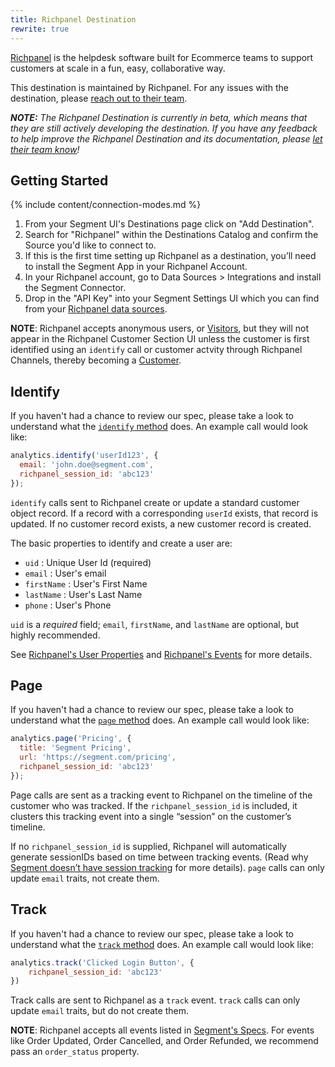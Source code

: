 ```yaml
---
title: Richpanel Destination
rewrite: true
---
```


[Richpanel](https://richpanel.com/?utm_source=segmentio&utm_medium=docs&utm_campaign=partners) is the helpdesk software built for Ecommerce teams to support customers at scale in a fun, easy, collaborative way.

This destination is maintained by Richpanel. For any issues with the destination, please [reach out to their team](mailto:support@richpanel.com).


_**NOTE:** The Richpanel Destination is currently in beta, which means that they are still actively developing the destination. If you have any feedback to help improve the Richpanel Destination and its documentation, please [let  their team know](mailto:support@richpanel.com)!_

## Getting Started

{% include content/connection-modes.md %}

1. From your Segment UI's Destinations page click on "Add Destination".
2. Search for "Richpanel" within the Destinations Catalog and confirm the Source you'd like to connect to.
3. If this is the first time setting up Richpanel as a destination, you’ll need to install the Segment App in your Richpanel Account.
4. In your Richpanel account, go to Data Sources > Integrations and install the Segment Connector.
5. Drop in the "API Key" into your Segment Settings UI which you can find from your [Richpanel data sources](https://app.richpanel.com/connectors/my/list).

**NOTE**: Richpanel accepts anonymous users, or [Visitors](http://event.richpanel.com/#/customers/understanding-customers), but they will not appear in the Richpanel Customer Section UI unless the customer is first identified using an `identify` call or customer actvity through Richpanel Channels, thereby becoming a [Customer](http://event.richpanel.com/#/customers/understanding-customers).

## Identify

If you haven't had a chance to review our spec, please take a look to understand what the [`identify` method](https://segment.com/docs/spec/identify/) does. An example call would look like:

```js
analytics.identify('userId123', {
  email: 'john.doe@segment.com',
  richpanel_session_id: 'abc123'
});
```

`identify` calls sent to Richpanel create or update a standard customer object record. If a record with a corresponding `userId` exists, that record is updated. If no customer record exists, a new customer record is created.

The basic properties to identify and create a user are:

- `uid` : Unique User Id (required)
- `email` : User's email
- `firstName` : User's First Name
- `lastName` : User's Last Name
- `phone` : User's Phone

`uid` is a *required* field; `email`, `firstName`, and `lastName` are optional, but highly recommended.

See [Richpanel's User Properties](http://event.richpanel.com/#/properties) and [Richpanel's Events](http://event.richpanel.com/#/events?id=attribute-glossary) for more details.

## Page

If you haven't had a chance to review our spec, please take a look to understand what the [`page` method](https://segment.com/docs/spec/page/) does. An example call would look like:

```js
analytics.page('Pricing', {
  title: 'Segment Pricing',
  url: 'https://segment.com/pricing',
  richpanel_session_id: 'abc123'
});
```

Page calls are sent as a tracking event to Richpanel on the timeline of the customer who was tracked. If the `richpanel_session_id` is included, it clusters this tracking event into a single “session” on the customer’s timeline.

If no `richpanel_session_id` is supplied, Richpanel will automatically generate sessionIDs based on time between tracking events. (Read why [Segment doesn’t have session tracking](https://segment.com/blog/facts-vs-stories-why-segment-has-no-sessions-api/) for more details). `page` calls can only update `email` traits, not create them.

## Track

If you haven't had a chance to review our spec, please take a look to understand what the [`track` method](https://segment.com/docs/spec/track/) does. An example call would look like:

```js
analytics.track('Clicked Login Button', {
    richpanel_session_id: 'abc123'
})
```

Track calls are sent to Richpanel as a `track` event. `track` calls can only update `email` traits, but do not create them.

**NOTE**: Richpanel accepts all events listed in [Segment's Specs](https://segment.com/docs/connections/spec/ecommerce/v2/). For events like Order Updated, Order Cancelled, and Order Refunded, we recommend pass an `order_status` property.
